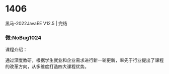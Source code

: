 # 1406
黑马-2022JavaEE V12.5 | 完结
### 微:NoBug1024 


课程介绍：

通过深度教研，根据学生就业和企业需求进行新一轮更新，率先于行业提出了课程的改革方向，从多维度打造四大课程优势。

